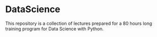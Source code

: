 # DataScience
This repository is a collection of lectures prepared for a 80 hours long training program for Data Science with Python.
